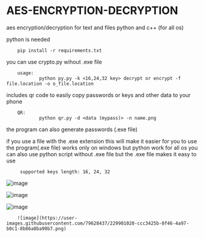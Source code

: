 # AES-ENCRYPTION-DECRYPTION
aes encryption/decryption for text and files python and c++ (for all os)

python is needed

        pip install -r requirements.txt

you can use crypto.py wihout .exe file 
        
        usage:
                python py.py -k <16,24,32 key> decrypt or encrypt -f file.location -o o_file.location


includes qr code to easily copy passwords or keys and other data to your phone

        QR:
                python qr.py -d <data (mypass)> -n name.png
  

the program can also generate passwords (.exe file)



  if you use a file with the .exe extension
  this will make it easier for you to use the program(.exe file) works only on windows but python work for all os
  you can also use python script without .exe file
  but the .exe file makes it easy to use
  
         supported keys length: 16, 24, 32 
         

![image](https://user-images.githubusercontent.com/79628437/229899928-e225b1b7-4f6f-4430-b540-cb4bb42a1bbd.png)

![image](https://user-images.githubusercontent.com/79628437/229900140-7d38ca29-d0fd-42ca-b7d9-c9a54ac66de5.png)


![image](https://user-images.githubusercontent.com/79628437/229900283-9eabaf7a-cae9-49db-af94-342c8f308484.png)



        ![image](https://user-images.githubusercontent.com/79628437/229901020-ccc3425b-0f46-4a97-b0c1-8b86a8ba90b7.png)

